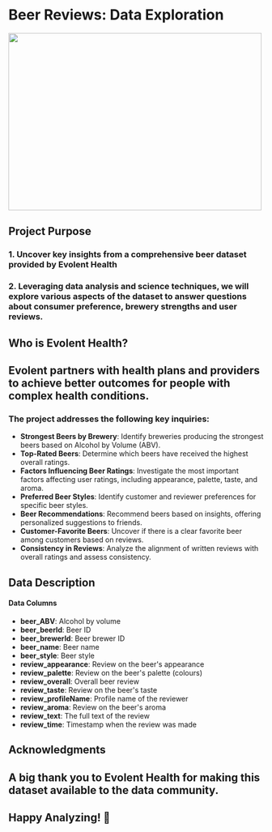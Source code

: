 # Beer Reviews: Data Exploration

<img src = "https://media.giphy.com/media/t2sKa4JKNW9DawxAYi/giphy.gif" width = "500" height = "350"/>

## Project Purpose

### 1. Uncover key insights from a comprehensive beer dataset provided by Evolent Health
### 2. Leveraging data analysis and science techniques, we will explore various aspects of the dataset to answer questions about consumer preference, brewery strengths and user reviews.

## Who is Evolent Health?
## Evolent partners with health plans and providers to achieve better outcomes for people with complex health conditions. 

### The project addresses the following key inquiries:

+ __Strongest Beers by Brewery__: Identify breweries producing the strongest beers based on Alcohol by Volume (ABV).
+ __Top-Rated Beers__: Determine which beers have received the highest overall ratings.
+ __Factors Influencing Beer Ratings__: Investigate the most important factors affecting user ratings, including appearance, palette, taste, and aroma.
+ __Preferred Beer Styles__: Identify customer and reviewer preferences for specific beer styles.
+ __Beer Recommendations__: Recommend beers based on insights, offering personalized suggestions to friends.
+ __Customer-Favorite Beers__: Uncover if there is a clear favorite beer among customers based on reviews.
+ __Consistency in Reviews__: Analyze the alignment of written reviews with overall ratings and assess consistency.

## Data Description
#### Data Columns

+ __beer_ABV__: Alcohol by volume
+ __beer_beerId__: Beer ID
+ __beer_brewerId__: Beer brewer ID
+ __beer_name__: Beer name
+ __beer_style__: Beer style
+ __review_appearance__: Review on the beer's appearance
+ __review_palette__: Review on the beer's palette (colours)
+ __review_overall__: Overall beer review
+ __review_taste__: Review on the beer's taste
+ __review_profileName__: Profile name of the reviewer
+ __review_aroma__: Review on the beer's aroma
+ __review_text__: The full text of the review
+ __review_time__: Timestamp when the review was made

## Acknowledgments

## A big thank you to Evolent Health for making this dataset available to the data community.

## Happy Analyzing! :beers:
